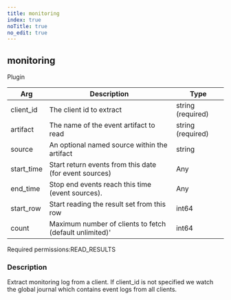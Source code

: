 ```yaml
---
title: monitoring
index: true
noTitle: true
no_edit: true
---
```




<div class="vql_item"></div>


## monitoring
<span class='vql_type label label-warning pull-right page-header'>Plugin</span>



<div class="vqlargs"></div>

Arg | Description | Type
----|-------------|-----
client_id|The client id to extract|string (required)
artifact|The name of the event artifact to read|string (required)
source|An optional named source within the artifact|string
start_time|Start return events from this date (for event sources)|Any
end_time|Stop end events reach this time (event sources).|Any
start_row|Start reading the result set from this row|int64
count|Maximum number of clients to fetch (default unlimited)'|int64

<span class="permission_list vql_type">Required permissions:</span><span class="permission_list linkcolour label label-important">READ_RESULTS</span>

### Description

Extract monitoring log from a client. If client_id is not specified we watch the global journal which contains event logs from all clients.

